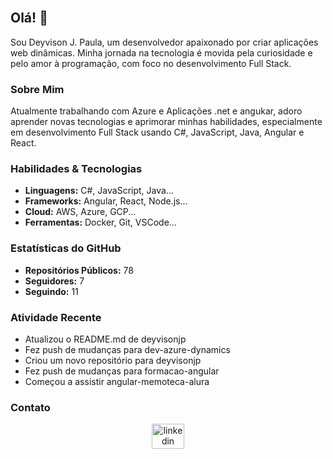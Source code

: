 <br clear="both">

## Olá! 👋

Sou Deyvison J. Paula, um desenvolvedor apaixonado por criar aplicações web dinâmicas. Minha jornada na tecnologia é movida pela curiosidade e pelo amor à programação, com foco no desenvolvimento Full Stack.

### Sobre Mim

Atualmente trabalhando com Azure e Aplicações .net e angukar, adoro aprender novas tecnologias e aprimorar minhas habilidades, especialmente em desenvolvimento Full Stack usando C#, JavaScript, Java, Angular e React.

### Habilidades & Tecnologias

- **Linguagens:** C#, JavaScript, Java...
- **Frameworks:** Angular, React, Node.js...
- **Cloud:** AWS, Azure, GCP...
- **Ferramentas:** Docker, Git, VSCode...

### Estatísticas do GitHub

- **Repositórios Públicos:** 78
- **Seguidores:** 7
- **Seguindo:** 11

### Atividade Recente

- Atualizou o README.md de deyvisonjp
- Fez push de mudanças para dev-azure-dynamics
- Criou um novo repositório para deyvisonjp
- Fez push de mudanças para formacao-angular
- Começou a assistir angular-memoteca-alura

### Contato

<div align="center">
  <a href="https://www.linkedin.com/in/deyvisonjpaula/" target="_blank">
    <img src="https://raw.githubusercontent.com/maurodesouza/profile-readme-generator/master/src/assets/icons/social/linkedin/default.svg" width="52" height="40" alt="linkedin logo"  />
  </a>
</div>

###

